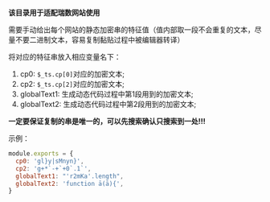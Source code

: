 **该目录用于适配瑞数网站使用**

需要手动给出每个网站的静态加密串的特征值（值内部取一段不会重复的文本，尽量不要二进制文本，容易复制黏贴过程中被编辑器转译）

将对应的特征串放入相应变量名下：

1. cp0: `$_ts.cp[0]`对应的加密文本;
2. cp2: `$_ts.cp[2]`对应的加密文本;
3. globalText1: 生成动态代码过程中第1段用到的加密文本;
4. globalText2: 生成动态代码过程中第2段用到的加密文本;

**一定要保证复制的串是唯一的，可以先搜索确认只搜索到一处!!!**

示例：

```javascript
module.exports = {
  cp0: 'gl}y|sMnyn}',
  cp2: 'g+*`-+`+0`.1`',
  globalText1: "'r2mKa'.length",
  globalText2: 'function ā(ā){',
}
```

